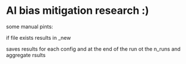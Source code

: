 # AI bias mitigation research :)


some manual pints:

if file exists results in _new


saves results for each config and at the end of the run ot the n_runs and aggregate rsults
